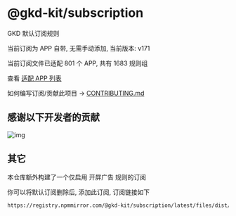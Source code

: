 # @gkd-kit/subscription

GKD 默认订阅规则

当前订阅为 APP 自带, 无需手动添加, 当前版本: v171

当前订阅文件已适配 801 个 APP, 共有 1683 规则组

查看 [适配 APP 列表](./AppList.md)

如何编写订阅/贡献此项目 -> [CONTRIBUTING.md](./CONTRIBUTING.md)

## 感谢以下开发者的贡献

![img](https://contrib.rocks/image?repo=gkd-kit/subscription&_v=171)

## 其它

本仓库额外构建了一个仅启用 开屏广告 规则的订阅

你可以将默认订阅删除后, 添加此订阅, 订阅链接如下

```txt
https://registry.npmmirror.com/@gkd-kit/subscription/latest/files/dist/gkd.openad.json
```
